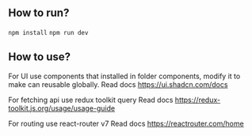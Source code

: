 ## How to run?

`npm install`
`npm run dev`

## How to use?

For UI use components that installed in folder components, modify it to make can reusable globally.
Read docs https://ui.shadcn.com/docs

For fetching api use redux toolkit query
Read docs https://redux-toolkit.js.org/usage/usage-guide

For routing use react-router v7
Read docs https://reactrouter.com/home
